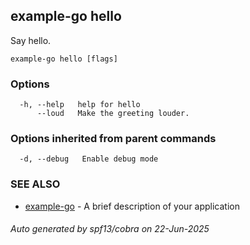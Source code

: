 ## example-go hello

Say hello.

```
example-go hello [flags]
```

### Options

```
  -h, --help   help for hello
      --loud   Make the greeting louder.
```

### Options inherited from parent commands

```
  -d, --debug   Enable debug mode
```

### SEE ALSO

* [example-go](example-go.md)	 - A brief description of your application

###### Auto generated by spf13/cobra on 22-Jun-2025

